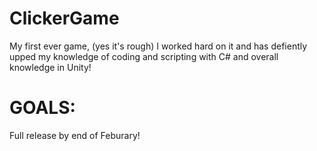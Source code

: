 # ClickerGame
My first ever game, (yes it's rough) I worked hard on it and has defiently upped my knowledge of coding and scripting with C# and overall knowledge in Unity!
# GOALS:
Full release by end of Feburary!
